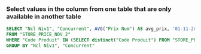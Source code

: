 ### Select values in the column from one table that are only available in another table
```sql
SELECT "Ncl Niv1", "Concurrent", AVG("Prix Num") AS avg_prix, '01-11-2020' date
FROM "STORE_PRICE_NOV_2"
WHERE "Code Produit" IN (SELECT distinct("Code Produit") FROM "STORE_PRICE_DEC")
GROUP BY "Ncl Niv1", "Concurrent"
```
